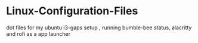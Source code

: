 # Linux-Configuration-Files
dot files for my ubuntu i3-gaps setup , running bumble-bee status, alacritty and rofi as a app launcher
